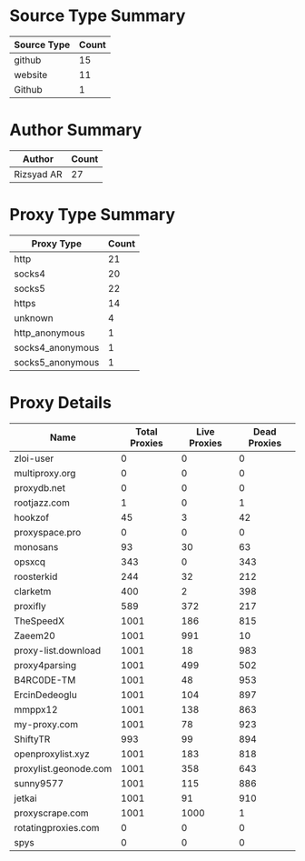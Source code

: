 # Source Type Summary

| Source Type | Count |
|-------------|-------|
| github | 15 |
| website | 11 |
| Github | 1 |


# Author Summary

| Author | Count |
|--------|-------|
| Rizsyad AR | 27 |


# Proxy Type Summary

| Proxy Type | Count |
|------------|-------|
| http | 21 |
| socks4 | 20 |
| socks5 | 22 |
| https | 14 |
| unknown | 4 |
| http_anonymous | 1 |
| socks4_anonymous | 1 |
| socks5_anonymous | 1 |


# Proxy Details

| Name | Total Proxies | Live Proxies | Dead Proxies |
|------|---------------|--------------|---------------|
| zloi-user | 0 | 0 | 0 |
| multiproxy.org | 0 | 0 | 0 |
| proxydb.net | 0 | 0 | 0 |
| rootjazz.com | 1 | 0 | 1 |
| hookzof | 45 | 3 | 42 |
| proxyspace.pro | 0 | 0 | 0 |
| monosans | 93 | 30 | 63 |
| opsxcq | 343 | 0 | 343 |
| roosterkid | 244 | 32 | 212 |
| clarketm | 400 | 2 | 398 |
| proxifly | 589 | 372 | 217 |
| TheSpeedX | 1001 | 186 | 815 |
| Zaeem20 | 1001 | 991 | 10 |
| proxy-list.download | 1001 | 18 | 983 |
| proxy4parsing | 1001 | 499 | 502 |
| B4RC0DE-TM | 1001 | 48 | 953 |
| ErcinDedeoglu | 1001 | 104 | 897 |
| mmppx12 | 1001 | 138 | 863 |
| my-proxy.com | 1001 | 78 | 923 |
| ShiftyTR | 993 | 99 | 894 |
| openproxylist.xyz | 1001 | 183 | 818 |
| proxylist.geonode.com | 1001 | 358 | 643 |
| sunny9577 | 1001 | 115 | 886 |
| jetkai | 1001 | 91 | 910 |
| proxyscrape.com | 1001 | 1000 | 1 |
| rotatingproxies.com | 0 | 0 | 0 |
| spys | 0 | 0 | 0 |
